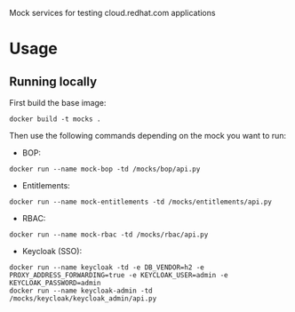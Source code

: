 Mock services for testing cloud.redhat.com applications

# Usage

## Running locally

First build the base image:
```
docker build -t mocks .
```

Then use the following commands depending on the mock you want to run:
* BOP:
```
docker run --name mock-bop -td /mocks/bop/api.py
```
* Entitlements:
```
docker run --name mock-entitlements -td /mocks/entitlements/api.py
```
* RBAC:
```
docker run --name mock-rbac -td /mocks/rbac/api.py
```
* Keycloak (SSO):
```
docker run --name keycloak -td -e DB_VENDOR=h2 -e PROXY_ADDRESS_FORWARDING=true -e KEYCLOAK_USER=admin -e KEYCLOAK_PASSWORD=admin
docker run --name keycloak-admin -td /mocks/keycloak/keycloak_admin/api.py
```
